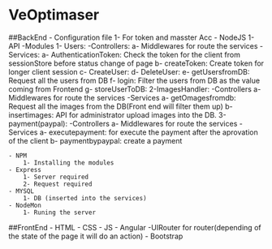 # VeOptimaser

##BackEnd
	- Configuration file 
		1- For token and masster Acc
	- NodeJS
		1-API
			-Modules
				1- Users:
					-Controllers:
						a- Middlewares for route the services
					-Services:
						a- AuthenticationToken: Check the token for the client from sessionStore before status change of page
						b- createToken: Create token for longer client session
						c- CreateUser:
						d- DeleteUser:
						e- getUsersfromDB: Request all the users from DB
						f- login: Filter the users from DB as the value coming from Frontend
						g- storeUserToDB: 
				2-ImagesHandler:
					-Controllers
						a- Middlewares for route the services
					-Services
						a- getOmagesfromdb: Request all the images from the DB(Front end will filter them up)
						b- insertimages: API for administrator upload images into the DB.
				3-payment(paypal):
					-Controllers
						a- Middlewares for route the services
					-Services
						a- executepayment: for execute the payment after the aprovation of the client
						b- paymentbypaypal: create a payment
			
	- NPM
		1- Installing the modules
	- Express
		1- Server required
		2- Request required
	- MYSQL
		1- DB (inserted into the services)
	- NodeMon
		1- Runing the server

##FrontEnd
	- HTML
	- CSS
	- JS
	- Angular
		-UIRouter for router(depending of the state of the page it will do an action)
	- Bootstrap